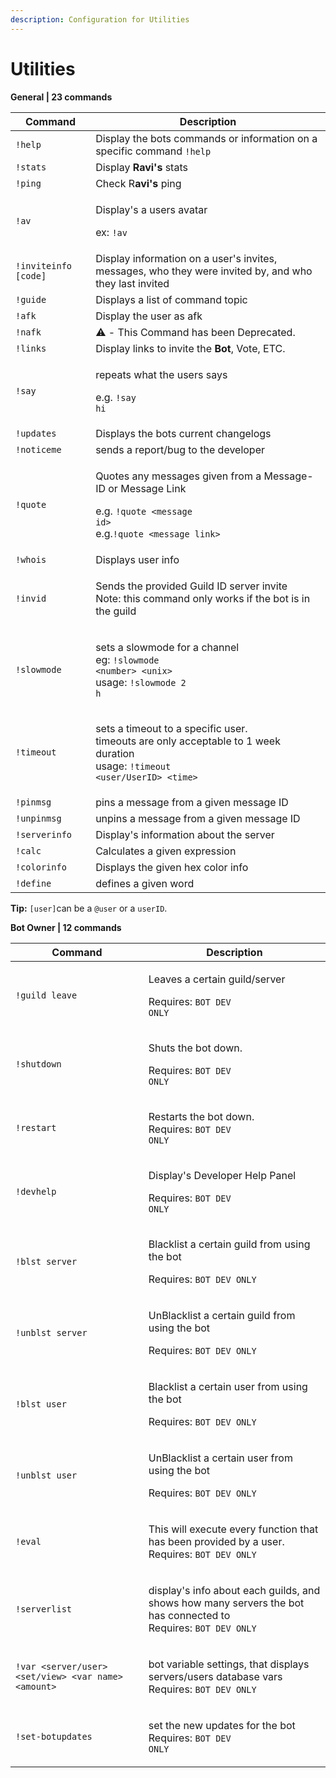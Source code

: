 ```yaml
---
description: Configuration for Utilities
---
```


# Utilities

**General | 23 commands**

| Command              | Description                                                                                                                                                        |
| -------------------- | ------------------------------------------------------------------------------------------------------------------------------------------------------------------ |
| `!help`              | Display the bots commands or information on a specific command  `!help`                                                                                            |
| `!stats`             | Display **Ravi's** stats                                                                                                                                           |
| `!ping`              | Check R**avi's** ping                                                                                                                                              |
| `!av`                | <p>Display's a users avatar</p><p>ex: <code>!av</code></p>                                                                                                         |
| `!inviteinfo [code]` | Display information on a user's invites, messages, who they were invited by, and who they last invited                                                             |
| `!guide`             | Displays a list of command topic                                                                                                                                   |
| `!afk`               | Display the user as afk                                                                                                                                            |
| `!nafk`              | ⚠️ - This Command has been Deprecated.                                                                                                                             |
| `!links`             | Display links to invite the **Bot**, Vote, ETC.                                                                                                                    |
| `!say`               | <p>repeats what the users says</p><p>e.g. <code>!say hi</code></p>                                                                                                 |
| `!updates`           | Displays the bots current changelogs                                                                                                                               |
| `!noticeme`          | sends a report/bug to the developer                                                                                                                                |
| `!quote`             | <p>Quotes any messages given from a Message-ID or Message Link</p><p>e.g. <code>!quote &#x3C;message id></code><br>e.g.<code>!quote &#x3C;message link></code></p> |
| `!whois`             | Displays user info                                                                                                                                                 |
| `!invid`             | <p>Sends the provided Guild ID server invite<br>Note: this command only works if the bot is in the guild</p>                                                       |
| `!slowmode`          | <p>sets a slowmode for a channel<br>eg: <code>!slowmode &#x3C;number> &#x3C;unix></code><br>usage: <code>!slowmode 2 h</code></p>                                  |
| `!timeout`           | <p>sets a timeout to a specific user.<br>timeouts are only acceptable to 1 week duration<br>usage: <code>!timeout &#x3C;user/UserID> &#x3C;time></code></p>        |
| `!pinmsg`            | pins a message from a given message ID                                                                                                                             |
| `!unpinmsg`          | unpins a message from a given message ID                                                                                                                           |
| `!serverinfo`        | Display's information about the server                                                                                                                             |
| `!calc`              | Calculates a given expression                                                                                                                                      |
| `!colorinfo`         | Displays the given hex color info                                                                                                                                  |
| `!define`            | defines a given word                                                                                                                                               |

**Tip:** `[user]`can be a `@user` or a `userID`.

**Bot Owner | 12 commands**

| Command                                             | Description                                                                                                                         |
| --------------------------------------------------- | ----------------------------------------------------------------------------------------------------------------------------------- |
| `!guild leave`                                      | <p>Leaves a certain guild/server</p><p>Requires: <code>BOT DEV ONLY</code></p>                                                      |
| `!shutdown`                                         | <p>Shuts the bot down.</p><p>Requires: <code>BOT DEV ONLY</code></p>                                                                |
| `!restart`                                          | <p>Restarts the bot down.<br>Requires: <code>BOT DEV ONLY</code></p>                                                                |
| `!devhelp`                                          | <p>Display's Developer Help Panel</p><p>Requires: <code>BOT DEV ONLY</code></p>                                                     |
| `!blst server`                                      | <p>Blacklist a certain guild from using the bot</p><p>Requires: <code>BOT DEV ONLY</code></p>                                       |
| `!unblst server`                                    | <p>UnBlacklist a certain guild from using the bot</p><p>Requires: <code>BOT DEV ONLY</code></p>                                     |
| `!blst user`                                        | <p>Blacklist a certain user from using the bot</p><p>Requires: <code>BOT DEV ONLY</code></p>                                        |
| `!unblst user`                                      | <p>UnBlacklist a certain user from using the bot</p><p>Requires: <code>BOT DEV ONLY</code></p>                                      |
| `!eval`                                             | <p>This will execute every function that has been provided by a user.<br>Requires: <code>BOT DEV ONLY</code></p>                    |
| `!serverlist`                                       | <p>display's info about each guilds, and shows how many servers the bot has connected to<br>Requires: <code>BOT DEV ONLY</code></p> |
| `!var <server/user> <set/view> <var name> <amount>` | <p>bot variable settings, that displays servers/users database vars<br>Requires: <code>BOT DEV ONLY</code></p>                      |
| `!set-botupdates`                                   | <p>set the new updates for the bot <br>Requires: <code>BOT DEV ONLY</code></p>                                                      |
